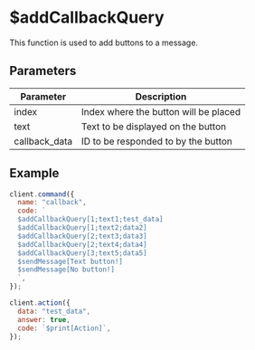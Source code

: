# $addCallbackQuery

This function is used to add buttons to a message.

## Parameters

| Parameter     | Description                           |
| ------------- | ------------------------------------- |
| index         | Index where the button will be placed |
| text          | Text to be displayed on the button    |
| callback_data | ID to be responded to by the button   |

## Example

```js
client.command({
  name: "callback",
  code: `
  $addCallbackQuery[1;text1;test_data]
  $addCallbackQuery[1;text2;data2]
  $addCallbackQuery[2;text3;data3]
  $addCallbackQuery[2;text4;data4]
  $addCallbackQuery[3;text5;data5]
  $sendMessage[Text button!]
  $sendMessage[No button!]
  `,
});

client.action({
  data: "test_data",
  answer: true,
  code: `$print[Action]`,
});
```

